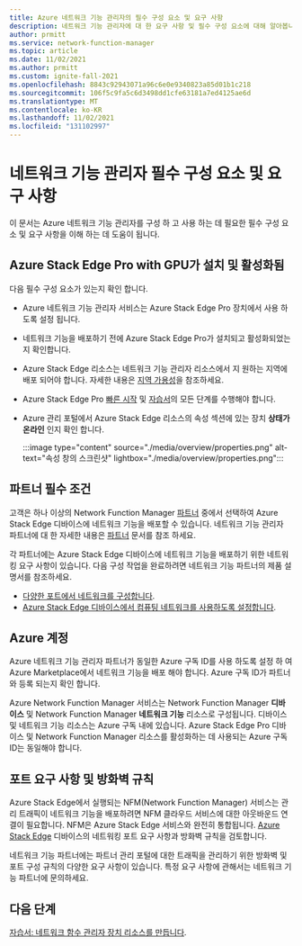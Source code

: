 ```yaml
---
title: Azure 네트워크 기능 관리자의 필수 구성 요소 및 요구 사항
description: 네트워크 기능 관리자에 대 한 요구 사항 및 필수 구성 요소에 대해 알아봅니다.
author: prmitt
ms.service: network-function-manager
ms.topic: article
ms.date: 11/02/2021
ms.author: prmitt
ms.custom: ignite-fall-2021
ms.openlocfilehash: 8843c92943071a96c6e0e9340823a85d01b1c218
ms.sourcegitcommit: 106f5c9fa5c6d3498dd1cfe63181a7ed4125ae6d
ms.translationtype: MT
ms.contentlocale: ko-KR
ms.lasthandoff: 11/02/2021
ms.locfileid: "131102997"
---
```

# <a name="network-function-manager-prerequisites-and-requirements"></a>네트워크 기능 관리자 필수 구성 요소 및 요구 사항

이 문서는 Azure 네트워크 기능 관리자를 구성 하 고 사용 하는 데 필요한 필수 구성 요소 및 요구 사항을 이해 하는 데 도움이 됩니다.

## <a name="azure-stack-edge-pro-with-gpu-installed-and-activated"></a><a name="edge-pro"></a>Azure Stack Edge Pro with GPU가 설치 및 활성화됨

다음 필수 구성 요소가 있는지 확인 합니다.

* Azure 네트워크 기능 관리자 서비스는 Azure Stack Edge Pro 장치에서 사용 하도록 설정 됩니다.
* 네트워크 기능을 배포하기 전에 Azure Stack Edge Pro가 설치되고 활성화되었는지 확인합니다.
* Azure Stack Edge 리소스는 네트워크 기능 관리자 리소스에서 지 원하는 지역에 배포 되어야 합니다. 자세한 내용은 [지역 가용성](overview.md#regions)을 참조하세요.
* Azure Stack Edge Pro [빠른 시작](../databox-online/azure-stack-edge-gpu-quickstart.md) 및 [자습서](../databox-online/azure-stack-edge-gpu-deploy-checklist.md)의 모든 단계를 수행해야 합니다.
* Azure 관리 포털에서 Azure Stack Edge 리소스의 속성 섹션에 있는 장치 **상태가** **온라인** 인지 확인 합니다.

   :::image type="content" source="./media/overview/properties.png" alt-text="속성 창의 스크린샷" lightbox="./media/overview/properties.png":::

## <a name="partner-prerequisites"></a><a name="partner-prereq"></a>파트너 필수 조건

고객은 하나 이상의 Network Function Manager [파트너](partners.md) 중에서 선택하여 Azure Stack Edge 디바이스에 네트워크 기능을 배포할 수 있습니다. 네트워크 기능 관리자 파트너에 대 한 자세한 내용은 [파트너](partners.md) 문서를 참조 하세요.

각 파트너에는 Azure Stack Edge 디바이스에 네트워크 기능을 배포하기 위한 네트워킹 요구 사항이 있습니다. 다음 구성 작업을 완료하려면 네트워크 기능 파트너의 제품 설명서를 참조하세요.

* [다양한 포트에서 네트워크를 구성합니다](../databox-online/azure-stack-edge-gpu-deploy-configure-network-compute-web-proxy.md).
* [Azure Stack Edge 디바이스에서 컴퓨팅 네트워크를 사용하도록 설정합니다](../databox-online/azure-stack-edge-gpu-deploy-configure-network-compute-web-proxy.md#enable-compute-network).

## <a name="azure-account"></a><a name="account"></a>Azure 계정

Azure 네트워크 기능 관리자 파트너가 동일한 Azure 구독 ID를 사용 하도록 설정 하 여 Azure Marketplace에서 네트워크 기능을 배포 해야 합니다. Azure 구독 ID가 파트너와 등록 되는지 확인 합니다.

Azure Network Function Manager 서비스는 Network Function Manager **디바이스** 및 Network Function Manager **네트워크 기능** 리소스로 구성됩니다. 디바이스 및 네트워크 기능 리소스는 Azure 구독 내에 있습니다. Azure Stack Edge Pro 디바이스 및 Network Function Manager 리소스를 활성화하는 데 사용되는 Azure 구독 ID는 동일해야 합니다.

## <a name="port-requirements-and-firewall-rules"></a><a name="port-firewall"></a>포트 요구 사항 및 방화벽 규칙

Azure Stack Edge에서 실행되는 NFM(Network Function Manager) 서비스는 관리 트래픽이 네트워크 기능을 배포하려면 NFM 클라우드 서비스에 대한 아웃바운드 연결이 필요합니다. NFM은 Azure Stack Edge 서비스와 완전히 통합됩니다. [Azure Stack Edge](../databox-online/azure-stack-edge-gpu-system-requirements.md#networking-port-requirements) 디바이스의 네트워킹 포트 요구 사항과 방화벽 규칙을 검토합니다.  

네트워크 기능 파트너에는 파트너 관리 포털에 대한 트래픽을 관리하기 위한 방화벽 및 포트 구성 규칙의 다양한 요구 사항이 있습니다. 특정 요구 사항에 관해서는 네트워크 기능 파트너에 문의하세요.

## <a name="next-steps"></a>다음 단계

[자습서: 네트워크 함수 관리자 장치 리소스를 만듭니다](create-device.md).
